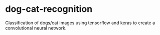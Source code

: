 # dog-cat-recognition
Classification of dogs/cat images using tensorflow and keras to create a convolutional neural network.
